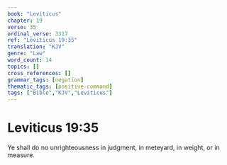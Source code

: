 ```yaml
---
book: "Leviticus"
chapter: 19
verse: 35
ordinal_verse: 3317
ref: "Leviticus 19:35"
translation: "KJV"
genre: "Law"
word_count: 14
topics: []
cross_references: []
grammar_tags: [negation]
thematic_tags: [positive-command]
tags: ["Bible","KJV","Leviticus"]
---
```


# Leviticus 19:35

Ye shall do no unrighteousness in judgment, in meteyard, in weight, or in measure.

